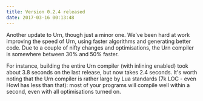 ```yaml
---
title: Version 0.2.4 released
date: 2017-03-16 00:13:48
---
```


Another update to Urn, though just a minor one. We've been hard at work improving the speed of Urn, using faster
algorithms and generating better code. Due to a couple of nifty changes and optimisations, the Urn compiler is somewhere
between 30% and 50% faster.

For instance, building the entire Urn compiler (with inlining enabled) took about 3.8 seconds on the last release, but
now takes 2.4 seconds. It's worth noting that the Urn compiler is rather large by Lua standards (7k LOC - even Howl has
less than that): most of your programs will compile well within a second, even with all optimisations turned on.
